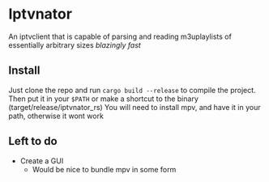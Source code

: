 # Iptvnator

An iptvclient that is capable of parsing and reading m3uplaylists of essentially arbitrary sizes _blazingly fast_

## Install

Just clone the repo and run `cargo build --release` to compile the project. Then put it in your `$PATH` or make a shortcut to the binary (target/release/iptvnator_rs)
You will need to install mpv, and have it in your path, otherwise it wont work

## Left to do

- Create a GUI
  - Would be nice to bundle mpv in some form
